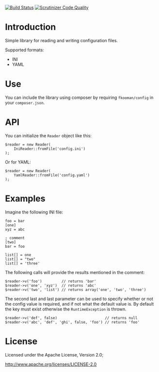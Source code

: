 [![Build Status](https://travis-ci.org/fkooman/php-lib-config.svg?branch=master)](https://travis-ci.org/fkooman/php-lib-config)
[![Scrutinizer Code Quality](https://scrutinizer-ci.com/g/fkooman/php-lib-config/badges/quality-score.png?b=master)](https://scrutinizer-ci.com/g/fkooman/php-lib-config/?branch=master)

# Introduction
Simple library for reading and writing configuration files.

Supported formats:
* INI
* YAML

# Use
You can include the library using composer by requiring `fkooman/config` in 
your `composer.json`.

# API
You can initialize the `Reader` object like this:

    $reader = new Reader(
        IniReader::fromFile('config.ini')
    );

Or for YAML:

    $reader = new Reader(
        YamlReader::fromFile('config.yaml')
    );

# Examples
Imagine the following INI file:

    foo = bar
    [one]
    xyz = abc

    ; comment
    [two]
    bar = foo

    list[] = one
    list[] = "two"
    list[] = 'three'

The following calls will provide the results mentioned in the comment:

    $reader->v('foo')         // returns 'bar'
    $reader->v('one', 'xyz')  // returns 'abc'
    $reader->v('two', 'list') // returns array('one', 'two', 'three')

The second last and last parameter can be used to specify whether or not the
config value is required, and if not what the default value is. By default
the key must exist otherwise the `RuntimeException` is thrown.

    $reader->v('def', false)                      // returns null
    $reader->v('abc', 'def', 'ghi', false, 'foo') // returns 'foo'
    
# License
Licensed under the Apache License, Version 2.0;

   http://www.apache.org/licenses/LICENSE-2.0
